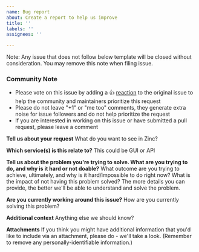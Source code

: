 ```yaml
---
name: Bug report
about: Create a report to help us improve
title: ''
labels: ''
assignees: ''

---
```


Note: Any issue that does not follow below template will be closed without consideration. You may remove this note when filing issue.

<!-- Please keep this note for the community -->
### Community Note
* Please vote on this issue by adding a 👍 [reaction](https://blog.github.com/2016-03-10-add-reactions-to-pull-requests-issues-and-comments/) to the original issue to help the community and maintainers prioritize this request
* Please do not leave "+1" or "me too" comments, they generate extra noise for issue followers and do not help prioritize the request
* If you are interested in working on this issue or have submitted a pull request, please leave a comment

<!-- Thank you for keeping this note for the community -->

<!--

**Security disclosures**

If you think you’ve found a potential security issue, please do not post it in the Issues.  Instead, please email [Zinc team](mailto:admin+security@zinclabs.io).

-->

**Tell us about your request**
What do you want to see in Zinc?

**Which service(s) is this relate to?**
This could be GUI or API

**Tell us about the problem you're trying to solve. What are you trying to do, and why is it hard or not doable?**
What outcome are you trying to achieve, ultimately, and why is it hard/impossible to do right now? What is the impact of not having this problem solved? The more details you can provide, the better we'll be able to understand and solve the problem.

**Are you currently working around this issue?**
How are you currently solving this problem?

**Additional context**
Anything else we should know?

**Attachments**
If you think you might have additional information that you'd like to include via an attachment, please do - we'll take a look. (Remember to remove any personally-identifiable information.)
